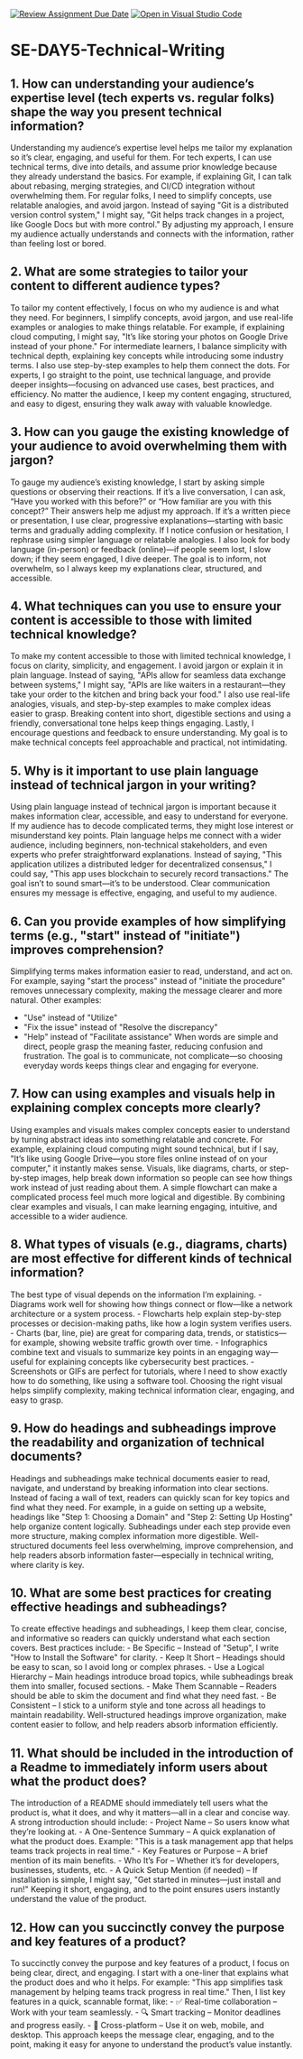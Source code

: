 [![Review Assignment Due Date](https://classroom.github.com/assets/deadline-readme-button-22041afd0340ce965d47ae6ef1cefeee28c7c493a6346c4f15d667ab976d596c.svg)](https://classroom.github.com/a/zsAR-pyY)
[![Open in Visual Studio Code](https://classroom.github.com/assets/open-in-vscode-2e0aaae1b6195c2367325f4f02e2d04e9abb55f0b24a779b69b11b9e10269abc.svg)](https://classroom.github.com/online_ide?assignment_repo_id=18473427&assignment_repo_type=AssignmentRepo)
# SE-DAY5-Technical-Writing
## 1. How can understanding your audience’s expertise level (tech experts vs. regular folks) shape the way you present technical information?
   Understanding my audience’s expertise level helps me tailor my explanation so it’s clear, engaging, and useful for them.
For tech experts, I can use technical terms, dive into details, and assume prior knowledge because they already understand the basics. For example, if explaining Git, I can talk about rebasing, merging strategies, and CI/CD integration without overwhelming them.
For regular folks, I need to simplify concepts, use relatable analogies, and avoid jargon. Instead of saying "Git is a distributed version control system," I might say, "Git helps track changes in a project, like Google Docs but with more control."
By adjusting my approach, I ensure my audience actually understands and connects with the information, rather than feeling lost or bored.

## 2. What are some strategies to tailor your content to different audience types?
   To tailor my content effectively, I focus on who my audience is and what they need.
For beginners, I simplify concepts, avoid jargon, and use real-life examples or analogies to make things relatable. For example, if explaining cloud computing, I might say, "It’s like storing your photos on Google Drive instead of your phone."
For intermediate learners, I balance simplicity with technical depth, explaining key concepts while introducing some industry terms. I also use step-by-step examples to help them connect the dots.
For experts, I go straight to the point, use technical language, and provide deeper insights—focusing on advanced use cases, best practices, and efficiency.
No matter the audience, I keep my content engaging, structured, and easy to digest, ensuring they walk away with valuable knowledge.

## 3. How can you gauge the existing knowledge of your audience to avoid overwhelming them with jargon?
   To gauge my audience’s existing knowledge, I start by asking simple questions or observing their reactions. If it’s a live conversation, I can ask, “Have you worked with this before?” or “How familiar are you with this concept?” Their answers help me adjust my approach.
If it’s a written piece or presentation, I use clear, progressive explanations—starting with basic terms and gradually adding complexity. If I notice confusion or hesitation, I rephrase using simpler language or relatable analogies.
I also look for body language (in-person) or feedback (online)—if people seem lost, I slow down; if they seem engaged, I dive deeper. The goal is to inform, not overwhelm, so I always keep my explanations clear, structured, and accessible.

## 4. What techniques can you use to ensure your content is accessible to those with limited technical knowledge?
   To make my content accessible to those with limited technical knowledge, I focus on clarity, simplicity, and engagement.
I avoid jargon or explain it in plain language. Instead of saying, "APIs allow for seamless data exchange between systems," I might say, "APIs are like waiters in a restaurant—they take your order to the kitchen and bring back your food."
I also use real-life analogies, visuals, and step-by-step examples to make complex ideas easier to grasp. Breaking content into short, digestible sections and using a friendly, conversational tone helps keep things engaging.
Lastly, I encourage questions and feedback to ensure understanding. My goal is to make technical concepts feel approachable and practical, not intimidating.

## 5. Why is it important to use plain language instead of technical jargon in your writing?
   Using plain language instead of technical jargon is important because it makes information clear, accessible, and easy to understand for everyone. If my audience has to decode complicated terms, they might lose interest or misunderstand key points.
Plain language helps me connect with a wider audience, including beginners, non-technical stakeholders, and even experts who prefer straightforward explanations. Instead of saying, "This application utilizes a distributed ledger for decentralized consensus," I could say, "This app uses blockchain to securely record transactions."
The goal isn’t to sound smart—it’s to be understood. Clear communication ensures my message is effective, engaging, and useful to my audience. 

## 6. Can you provide examples of how simplifying terms (e.g., "start" instead of "initiate") improves comprehension?
   Simplifying terms makes information easier to read, understand, and act on. For example, saying "start the process" instead of "initiate the procedure" removes unnecessary complexity, making the message clearer and more natural.
Other examples:
  - "Use" instead of "Utilize"
  - "Fix the issue" instead of "Resolve the discrepancy"
  - "Help" instead of "Facilitate assistance"
When words are simple and direct, people grasp the meaning faster, reducing confusion and frustration. The goal is to communicate, not complicate—so choosing everyday words keeps things clear and engaging for everyone.

## 7. How can using examples and visuals help in explaining complex concepts more clearly?
   Using examples and visuals makes complex concepts easier to understand by turning abstract ideas into something relatable and concrete.
For example, explaining cloud computing might sound technical, but if I say, "It’s like using Google Drive—you store files online instead of on your computer," it instantly makes sense.
Visuals, like diagrams, charts, or step-by-step images, help break down information so people can see how things work instead of just reading about them. A simple flowchart can make a complicated process feel much more logical and digestible.
By combining clear examples and visuals, I can make learning engaging, intuitive, and accessible to a wider audience.

## 8. What types of visuals (e.g., diagrams, charts) are most effective for different kinds of technical information?
   The best type of visual depends on the information I’m explaining.
      - Diagrams work well for showing how things connect or flow—like a network architecture or a system process.
      - Flowcharts help explain step-by-step processes or decision-making paths, like how a login system verifies users.
      - Charts (bar, line, pie) are great for comparing data, trends, or statistics—for example, showing website traffic growth over time.
      - Infographics combine text and visuals to summarize key points in an engaging way—useful for explaining concepts like cybersecurity best practices.
      - Screenshots or GIFs are perfect for tutorials, where I need to show exactly how to do something, like using a software tool.
Choosing the right visual helps simplify complexity, making technical information clear, engaging, and easy to grasp.

## 9. How do headings and subheadings improve the readability and organization of technical documents?
   Headings and subheadings make technical documents easier to read, navigate, and understand by breaking information into clear sections. Instead of facing a wall of text, readers can quickly scan for key topics and find what they need.
For example, in a guide on setting up a website, headings like "Step 1: Choosing a Domain" and "Step 2: Setting Up Hosting" help organize content logically. Subheadings under each step provide even more structure, making complex information more digestible.
Well-structured documents feel less overwhelming, improve comprehension, and help readers absorb information faster—especially in technical writing, where clarity is key.

## 10. What are some best practices for creating effective headings and subheadings?
   To create effective headings and subheadings, I keep them clear, concise, and informative so readers can quickly understand what each section covers.
Best practices include:
      - Be Specific – Instead of "Setup", I write "How to Install the Software" for clarity.
      - Keep It Short – Headings should be easy to scan, so I avoid long or complex phrases.
      - Use a Logical Hierarchy – Main headings introduce broad topics, while subheadings break them into smaller, focused sections.
      - Make Them Scannable – Readers should be able to skim the document and find what they need fast.
      - Be Consistent – I stick to a uniform style and tone across all headings to maintain readability.
Well-structured headings improve organization, make content easier to follow, and help readers absorb information efficiently.

## 11. What should be included in the introduction of a Readme to immediately inform users about what the product does?
  The introduction of a README should immediately tell users what the product is, what it does, and why it matters—all in a clear and concise way.
A strong introduction should include:
      - Project Name – So users know what they’re looking at.
      - A One-Sentence Summary – A quick explanation of what the product does. Example: "This is a task management app that helps teams track projects in real time."
      - Key Features or Purpose – A brief mention of its main benefits.
      - Who It’s For – Whether it’s for developers, businesses, students, etc.
      - A Quick Setup Mention (if needed) – If installation is simple, I might say, "Get started in minutes—just install and run!"
Keeping it short, engaging, and to the point ensures users instantly understand the value of the product.

## 12. How can you succinctly convey the purpose and key features of a product?
   To succinctly convey the purpose and key features of a product, I focus on being clear, direct, and engaging.
I start with a one-liner that explains what the product does and who it helps. For example: "This app simplifies task management by helping teams track progress in real time."
Then, I list key features in a quick, scannable format, like:
    - ✅ Real-time collaboration – Work with your team seamlessly.
    - 🔍 Smart tracking – Monitor deadlines and progress easily.
    - 📱 Cross-platform – Use it on web, mobile, and desktop.
This approach keeps the message clear, engaging, and to the point, making it easy for anyone to understand the product’s value instantly.

